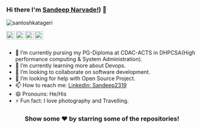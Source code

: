 ### Hi there I'm [Sandeep Narvade!](https://github.com/Sandeep2319/Sandeep2319)) 👋 

<p align="left"> <img src="https://komarev.com/ghpvc/?username=santoshkatageri&label=Views&color=blue&style=plastic" alt="santoshkatageri" /> </p>

<a href="https://twitter.com">
  <img align="left" alt="Sandeep's Twitter" width="22px" src="https://cdn.jsdelivr.net/npm/simple-icons@v3/icons/twitter.svg" />
</a>
<a href="[https://www.linkedin.com/in/sandeep-narvade-b72671205/]">
  <img align="left" alt="Santosh's Linkdein" width="22px" src="https://cdn.jsdelivr.net/npm/simple-icons@v3/icons/linkedin.svg" />
</a>
<a href="https://github.com/Sandeep2319/">
  <img align="left" alt="Santosh's Github" width="22px" src="https://cdn.jsdelivr.net/npm/simple-icons@v3/icons/github.svg" />
</a>
<a href="https://www.facebook.com/chetan.narvade.5/">
  <img align="left" alt="Santosh's Facebook" width="22px" src="https://cdn.jsdelivr.net/npm/simple-icons@v3/icons/facebook.svg" />
</a>

<br/>
<br/>


- 🔭 I’m currently pursing my PG-Diploma at CDAC-ACTS in DHPCSA(High performance computing & System Administration).
- 🌱 I’m currently learning more about Devops.
- 👯 I’m looking to collaborate on software development.
- 🤔 I’m looking for help with Open Source Project.
- 📫 How to reach me: [Linkedin: Sandeep2319](https://www.linkedin.com/in/sandeep-narvade-b72671205/)  
- 😄 Pronouns: He/His
- ⚡ Fun fact: I love photography and Travelling.



<!--
<a href="https://github.com/santoshkatageri">
  <img align="center" src="https://github-readme-stats.vercel.app/api/top-langs/?username=santoshkatageri&theme=light&hide_langs_below=1" />
</a>
<a href="https://github.com/santoshkatageri">
 <img align="center" src="https://github-readme-stats.vercel.app/api?username=santoshkatageri&show_icons=true&theme=light&line_height=27" alt="Santosh's github stats"/>
</a>
-->

<div align="center">

### Show some ❤️ by starring some of the repositories!

</div>

